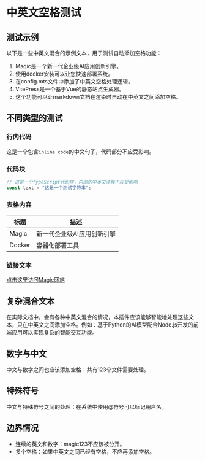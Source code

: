 # 中英文空格测试

## 测试示例

以下是一些中英文混合的示例文本，用于测试自动添加空格功能：

1. Magic是一个新一代企业级AI应用创新引擎。
2. 使用docker安装可以让您快速部署系统。
3. 在config.mts文件中添加了中英文空格处理逻辑。
4. VitePress是一个基于Vue的静态站点生成器。
5. 这个功能可以让markdown文档在渲染时自动在中英文之间添加空格。

## 不同类型的测试

### 行内代码
这是一个包含`inline code`的中文句子，代码部分不应受影响。

### 代码块
```typescript
// 这是一个TypeScript代码块，内部的中英文注释不应受影响
const text = "这是一个测试字符串";
```

### 表格内容
| 标题 | 描述 |
| --- | --- |
| Magic | 新一代企业级AI应用创新引擎 |
| Docker | 容器化部署工具 |

### 链接文本
[点击这里访问Magic网站](https://example.com)

## 复杂混合文本

在实际文档中，会有各种中英文混合的情况，本插件应该能够智能地处理这些文本，只在中英文之间添加空格。例如：基于Python的AI模型配合Node.js开发的前端应用可以实现复杂的智能交互功能。

## 数字与中文

中文与数字之间也应该添加空格：共有123个文件需要处理。

## 特殊符号

中文与特殊符号之间的处理：在系统中使用@符号可以标记用户名。

## 边界情况

- 连续的英文和数字：magic123不应该被分开。
- 多个空格：如果中英文之间已经有空格，不应再添加空格。 